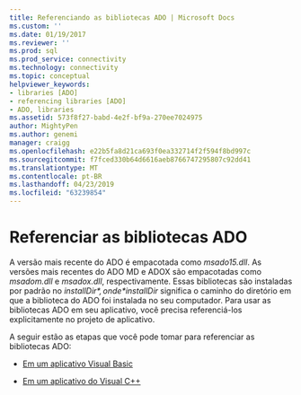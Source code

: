 ```yaml
---
title: Referenciando as bibliotecas ADO | Microsoft Docs
ms.custom: ''
ms.date: 01/19/2017
ms.reviewer: ''
ms.prod: sql
ms.prod_service: connectivity
ms.technology: connectivity
ms.topic: conceptual
helpviewer_keywords:
- libraries [ADO]
- referencing libraries [ADO]
- ADO, libraries
ms.assetid: 573f8f27-babd-4e2f-bf9a-270ee7024975
author: MightyPen
ms.author: genemi
manager: craigg
ms.openlocfilehash: e22b5fa8d21ca693f0ea332714f2f594f8bd997c
ms.sourcegitcommit: f7fced330b64d6616aeb8766747295807c92dd41
ms.translationtype: MT
ms.contentlocale: pt-BR
ms.lasthandoff: 04/23/2019
ms.locfileid: "63239854"
---
```

# <a name="referencing-the-ado-libraries"></a>Referenciar as bibliotecas ADO
A versão mais recente do ADO é empacotada como *msado15.dll*. As versões mais recentes do ADO MD e ADOX são empacotadas como *msadom.dll* e *msadox.dll*, respectivamente. Essas bibliotecas são instaladas por padrão no *$installDir*, onde *$installDir* significa o caminho do diretório em que a biblioteca do ADO foi instalada no seu computador. Para usar as bibliotecas ADO em seu aplicativo, você precisa referenciá-los explicitamente no projeto de aplicativo.  
  
 A seguir estão as etapas que você pode tomar para referenciar as bibliotecas ADO:  
  
-   [Em um aplicativo Visual Basic](../../ado/guide/referencing-the-ado-libraries-in-a-visual-basic-6-application.md)  
  
-   [Em um aplicativo do Visual C++](../../ado/guide/referencing-the-ado-libraries-in-a-visual-c-application.md)
